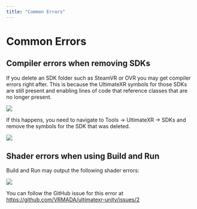 ```yaml
---
title: "Common Errors"
---
```


# Common Errors

## Compiler errors when removing SDKs

If you delete an SDK folder such as SteamVR or OVR you may get compiler errors right after. This is because the UltimateXR symbols for those SDKs are still present and enabling lines of code that reference classes that are no longer present.

![](/docs/guides/media/troubleshooting/01Errors.png)
 
If this happens, you need to navigate to Tools -> UltimateXR -> SDKs and remove the symbols for the SDK that was deleted.

![](/docs/guides/media/troubleshooting/02RemoveSymbols.png)

## Shader errors when using Build and Run

Build and Run may output the following shader errors:

![](/docs/guides/media/troubleshooting/03ShaderErrors.png)

You can follow the GitHub issue for this error at https://github.com/VRMADA/ultimatexr-unity/issues/2
